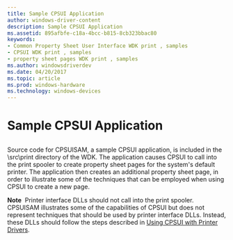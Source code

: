 ```yaml
---
title: Sample CPSUI Application
author: windows-driver-content
description: Sample CPSUI Application
ms.assetid: 895afbfe-c18a-4bcc-b815-8cb323bbac80
keywords:
- Common Property Sheet User Interface WDK print , samples
- CPSUI WDK print , samples
- property sheet pages WDK print , samples
ms.author: windowsdriverdev
ms.date: 04/20/2017
ms.topic: article
ms.prod: windows-hardware
ms.technology: windows-devices
---
```


# Sample CPSUI Application


## <a href="" id="ddk-sample-cpsui-application-gg"></a>


Source code for CPSUISAM, a sample CPSUI application, is included in the \\src\\print directory of the WDK. The application causes CPSUI to call into the print spooler to create property sheet pages for the system's default printer. The application then creates an additional property sheet page, in order to illustrate some of the techniques that can be employed when using CPSUI to create a new page.

**Note**  Printer interface DLLs should not call into the print spooler. CPSUISAM illustrates some of the capabilities of CPSUI but does not represent techniques that should be used by printer interface DLLs. Instead, these DLLs should follow the steps described in [Using CPSUI with Printer Drivers](using-cpsui-with-printer-drivers.md).

 

 

 




